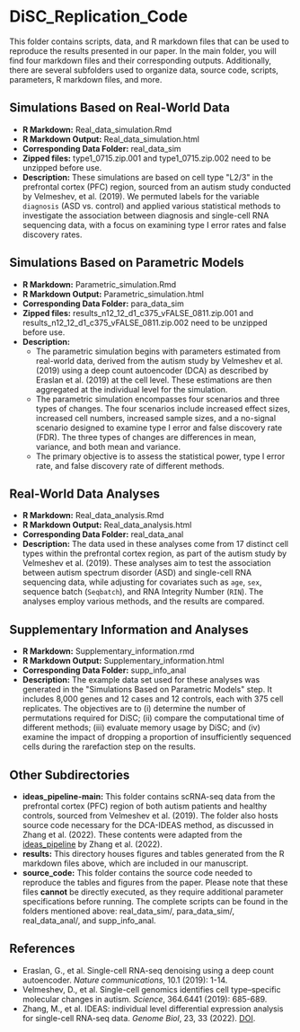 # DiSC_Replication_Code

This folder contains scripts, data, and R markdown files that can be used to reproduce the results presented in our paper. In the main folder, you will find four markdown files and their corresponding outputs. Additionally, there are several subfolders used to organize data, source code, scripts, parameters, R markdown files, and more.

## Simulations Based on Real-World Data

- **R Markdown:** Real_data_simulation.Rmd
- **R Markdown Output:** Real_data_simulation.html
- **Corresponding Data Folder:** real_data_sim
- **Zipped files:** type1_0715.zip.001 and type1_0715.zip.002 need to be unzipped before use.
- **Description:** These simulations are based on cell type "L2/3" in the prefrontal cortex (PFC) region, sourced from an autism study conducted by Velmeshev, et al. (2019). We permuted labels for the variable `diagnosis` (ASD vs. control) and applied various statistical methods to investigate the association between diagnosis and single-cell RNA sequencing data, with a focus on examining type I error rates and false discovery rates.

## Simulations Based on Parametric Models

- **R Markdown:** Parametric_simulation.Rmd
- **R Markdown Output:** Parametric_simulation.html
- **Corresponding Data Folder:** para_data_sim
- **Zipped files:** results_n12_12_d1_c375_vFALSE_0811.zip.001 and results_n12_12_d1_c375_vFALSE_0811.zip.002 need to be unzipped before use.
- **Description:**
  - The parametric simulation begins with parameters estimated from real-world data, derived from the autism study by Velmeshev et al. (2019) using a deep count autoencoder (DCA) as described by Eraslan et al. (2019) at the cell level. These estimations are then aggregated at the individual level for the simulation.
  - The parametric simulation encompasses four scenarios and three types of changes. The four scenarios include increased effect sizes, increased cell numbers, increased sample sizes, and a no-signal scenario designed to examine type I error and false discovery rate (FDR). The three types of changes are differences in mean, variance, and both mean and variance.
  - The primary objective is to assess the statistical power, type I error rate, and false discovery rate of different methods.

## Real-World Data Analyses

- **R Markdown:** Real_data_analysis.Rmd
- **R Markdown Output:** Real_data_analysis.html
- **Corresponding Data Folder:** real_data_anal
- **Description:** The data used in these analyses come from 17 distinct cell types within the prefrontal cortex region, as part of the autism study by Velmeshev et al. (2019). These analyses aim to test the association between autism spectrum disorder (ASD) and single-cell RNA sequencing data, while adjusting for covariates such as `age`, `sex`, sequence batch (`Seqbatch`), and RNA Integrity Number (`RIN`). The analyses employ various methods, and the results are compared.

## Supplementary Information and Analyses

- **R Markdown:** Supplementary_information.rmd
- **R Markdown Output:** Supplementary_information.html
- **Corresponding Data Folder:** supp_info_anal
- **Description:** The example data set used for these analyses was generated in the "Simulations Based on Parametric Models" step. It includes 8,000 genes and 12 cases and 12 controls, each with 375 cell replicates. The objectives are to (i) determine the number of permutations required for DiSC; (ii) compare the computational time of different methods; (iii) evaluate memory usage by DiSC; and (iv) examine the impact of dropping a proportion of insufficiently sequenced cells during the rarefaction step on the results.

## Other Subdirectories

- **ideas_pipeline-main:** This folder contains scRNA-seq data from the prefrontal cortex (PFC) region of both autism patients and healthy controls, sourced from Velmeshev et al. (2019). The folder also hosts source code necessary for the DCA-IDEAS method, as discussed in Zhang et al. (2022). These contents were adapted from the [ideas_pipeline](https://github.com/Sun-lab/ideas_pipeline/) by Zhang et al. (2022).
- **results:** This directory houses figures and tables generated from the R markdown files above, which are included in our manuscript.
- **source_code:** This folder contains the source code needed to reproduce the tables and figures from the paper. Please note that these files **cannot** be directly executed, as they require additional parameter specifications before running. The complete scripts can be found in the folders mentioned above: real_data_sim/, para_data_sim/, real_data_anal/, and supp_info_anal.

## References

- Eraslan, G., et al. Single-cell RNA-seq denoising using a deep count autoencoder. *Nature communications*, 10.1 (2019): 1-14.
- Velmeshev, D., et al. Single-cell genomics identifies cell type–specific molecular changes in autism. *Science*, 364.6441 (2019): 685-689.
- Zhang, M., et al. IDEAS: individual level differential expression analysis for single-cell RNA-seq data. *Genome Biol*, 23, 33 (2022). [DOI](https://doi.org/10.1186/s13059-022-02605-1).
